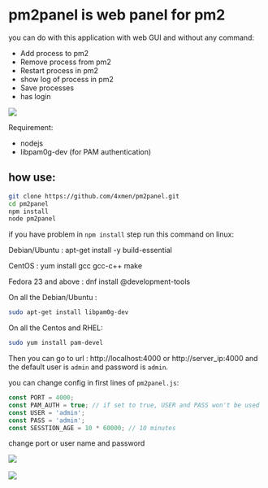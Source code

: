 # pm2panel is web panel for pm2

you can do with this application with web GUI and without any command:

-   Add process to pm2
-   Remove process from pm2
-   Restart process in pm2
-   show log of process in pm2
-   Save processes
-   has login

![](http://4uploader.com/upload/file/201804_1/pm2%20gif5acc753a.gif)

Requirement:

-   nodejs
-   libpam0g-dev (for PAM authentication)

## how use:

```bash
git clone https://github.com/4xmen/pm2panel.git
cd pm2panel
npm install
node pm2panel
```

if you have problem in `npm install` step run this command on linux:

Debian/Ubuntu : apt-get install -y build-essential

CentOS : yum install gcc gcc-c++ make

Fedora 23 and above : dnf install @development-tools

On all the Debian/Ubuntu :

```bash
sudo apt-get install libpam0g-dev
```

On all the Centos and RHEL:

```bash
sudo yum install pam-devel
```

Then you can go to url : http://localhost:4000 or http://server_ip:4000 and the default user is `admin` and password is `admin`.

you can change config in first lines of `pm2panel.js`:

```javascript
const PORT = 4000;
const PAM_AUTH = true; // if set to true, USER and PASS won't be used
const USER = 'admin';
const PASS = 'admin';
const SESSTION_AGE = 10 * 60000; // 10 minutes
```

change port or user name and password

<img src="https://www.uplooder.net/img/image/15/fd8d1c8ed2ea1e09e558f423ff2925ae/login-pm2.png" />
<br /><br />
<img src="https://www.uplooder.net/img/image/10/f9f161252a89283a2f5aa85b2b1e1718/pm2index.png" />
